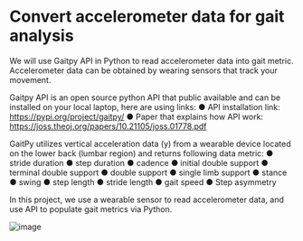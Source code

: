 # Convert accelerometer data for gait analysis

We will use Gaitpy API in Python to read accelerometer data into gait metric. Accelerometer data can be obtained by wearing sensors that track your movement. 

Gaitpy API is an open source python API that public available and can be installed on your local laptop, here are using links: 
●	API installation link: https://pypi.org/project/gaitpy/
●	Paper that explains how API work: https://joss.theoj.org/papers/10.21105/joss.01778.pdf


GaitPy utilizes vertical acceleration data (y) from a wearable device located on the lower back (lumbar region) and returns following data metric:
●	stride duration
●	step duration
●	cadence
●	initial double support
●	terminal double support
●	double support
●	single limb support
●	stance
●	swing
●	step length
●	stride length
●	gait speed
●	Step asymmetry 

In this project, we use a wearable sensor to read accelerometer data, and use API to populate gait metrics via Python. 


![image](https://github.com/chenliseu/Gait-Analysis-/assets/58091798/fd194177-452d-4d25-92a8-979ed9980ea0)

